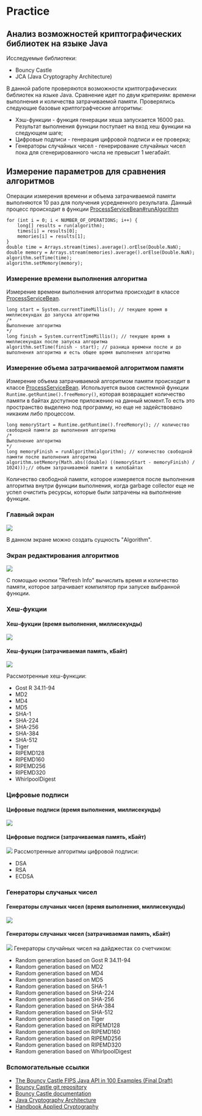 # Practice
## Анализ возможностей криптографических библиотек на языке Java
Исследуемые библиотеки:
* Bouncy Castle
* JCA (Java Cryptography Architecture)

В данной работе проверяются возможности криптографических библиотек на языке Java. Сравнение идет по двум критериям: времени выполнения и количества затрачиваемой памяти.
Проверялись следующие базовые криптографческие алгоритмы:
* Хэш-функции - функция генерации хеша запускается 16000 раз. Результат выполнения функции поступает на вход хеш функции на следующем шаге;
* Цифровые подписи - генерация цифровой подписи и ее проверка;
* Генераторы случайных чисел - генерирование случайных чисел пока для сгенерированного числа не превысит 1 мегабайт.

## Измерение параметров для сравнения алгоритмов
Операции измерения времени и объема затрачиваемой памяти выполняются 10 раз для получения усредненного результата.
Данный процесс происходит в функции [ProcessServiceBean#runAlgorithm](modules/core/src/com/company/practice/service/ProcessServiceBean.java)
```
for (int i = 0; i < NUMBER_OF_OPERATIONS; i++) {
    long[] results = run(algorithm);
    times[i] = results[0];
    memories[i] = results[1];
}
double time = Arrays.stream(times).average().orElse(Double.NaN);
double memory = Arrays.stream(memories).average().orElse(Double.NaN);
algorithm.setTime(time);
algorithm.setMemory(memory);
```

### Измерение времени выполнения алгоритма
Измерение времени выполнения алгоритма происходит в классе [ProcessServiceBean](modules/core/src/com/company/practice/service/ProcessServiceBean.java).
```
long start = System.currentTimeMillis(); // текущее время в миллисекундах до запуска алгоритма
/*
Выполнение алгоритма
*/
long finish = System.currentTimeMillis(); // текущее время в миллисекундах после запуска алгоритма
algorithm.setTime(finish - start); // разница времени после и до выполнения алгоритма и есть общее время выполнения алгоритма
```

### Измерение объема затрачиваемой алгоритмом памяти
Измерение объема затрачиваемой алгоритмом памяти происходит в классе [ProcessServiceBean](modules/core/src/com/company/practice/service/ProcessServiceBean.java). Используется вызов системной функции `Runtime.getRuntime().freeMemory()`, которая возвращает количество памяти в байтах доступное приложению на данный момент.То есть это пространство выделено под программу, но еще не задействовано никаким либо процессом.
```
long memoryStart = Runtime.getRuntime().freeMemory(); // количество свободной памяти до выполнения алгоритма
/*
Выполнение алгоритма
*/
long memoryFinish = runAlgorithm(algorithm); // количество свободной памяти после выполнения алгоритма
algorithm.setMemory(Math.abs((double) ((memoryStart - memoryFinish) / 1024)));// объем затрачиваемой памяти в килоБайтах
``` 
Количество свободной памяти, которое измеряется после выполнения алгоритма внутри функции выполнения, когда garbage collector еще не успел очистить ресурсы, которые были затрачены на выполнение функции.

### Главный экран
![](images/main-screen.PNG)

В данном экране можно создать сущность "Algorithm".
### Экран редактирования алгоритмов
![](images/editor.PNG)

С помощью кнопки "Refresh Info" вычислить время и количество памяти, которое затрачивает компилятор при запуске выбранной функции.
### Хеш-фукции
#### Хеш-фукции (время выполнения, миллисекунды)
![](images/hash-functions-time.PNG)
#### Хеш-фукции (затрачиваемая память, кБайт)
![](images/hash-functions-memory.PNG)

Рассмотренные хеш-функции:
* Gost R 34.11-94
* MD2
* MD4
* MD5
* SHA-1
* SHA-224
* SHA-256
* SHA-384
* SHA-512
* Tiger
* RIPEMD128
* RIPEMD160
* RIPEMD256
* RIPEMD320
* WhirlpoolDigest
### Цифровые подписи
#### Цифровые подписи (время выполнения, миллисекунды)
![](images/sign-time.PNG)
#### Цифровые подписи (затрачиваемая память, кБайт)
![](images/sign-memory.PNG)
Рассмотренные алгоритмы цифровой подписи:
* DSA
* RSA
* ECDSA

### Генераторы случаных чисел
#### Генераторы случаных чисел (время выполнения, миллисекунды)
![](images/random-time.PNG)
#### Генераторы случаных чисел (затрачиваемая память, кБайт)
![](images/random-memory.PNG)
Генераторы случайных чисел на дайджестах со счетчиком:
* Random generation based on Gost R 34.11-94
* Random generation based on MD2
* Random generation based on MD4
* Random generation based on MD5
* Random generation based on SHA-1
* Random generation based on SHA-224
* Random generation based on SHA-256
* Random generation based on SHA-384
* Random generation based on SHA-512
* Random generation based on Tiger
* Random generation based on RIPEMD128
* Random generation based on RIPEMD160
* Random generation based on RIPEMD256
* Random generation based on RIPEMD320
* Random generation based on WhirlpoolDigest

### Вспомогательные ссылки
* [The Bouncy Castle FIPS Java API in 100 Examples (Final Draft)](https://www.bouncycastle.org/fips-java/BCFipsIn100.pdf)
* [Bouncy Castle git repository](https://github.com/bcgit/bc-java)
* [Bouncy Castle documentation](https://www.bouncycastle.org/documentation.html)
* [Java Cryptography Architecture](https://github.com/dsiproject/krypton)
* [Handbook Applied Cryptography](https://doc.lagout.org/network/3_Cryptography/CRC%20Press%20-%20Handbook%20of%20applied%20Cryptography.pdf)
